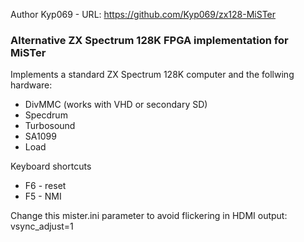Author Kyp069 - URL: https://github.com/Kyp069/zx128-MiSTer

<h3>Alternative ZX Spectrum 128K FPGA implementation for MiSTer</h3>

<p>Implements a standard ZX Spectrum 128K computer and the follwing hardware:</p>
<ul>
<li>DivMMC (works with VHD or secondary SD)</li>
<li>Specdrum</li>
<li>Turbosound</li>
<li>SA1099</li>
<li>Load</li>
</ul>

<p>Keyboard shortcuts</p>
<ul>
<li>F6 - reset
<li>F5 - NMI
</ul>

<p>Change this mister.ini parameter to avoid flickering in HDMI output:<br />
vsync_adjust=1</p>
